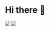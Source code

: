 # Hi there 👋
<img src="https://github-readme-stats.vercel.app/api?username=DearJasker&show_icons=true&icon_color=CE1D2D&text_color=718096&bg_color=ffffff&hide_title=true" />

<img src="https://metrics.lecoq.io/DearJasker?template=classic&config.timezone=Asia%2FShanghai" />
